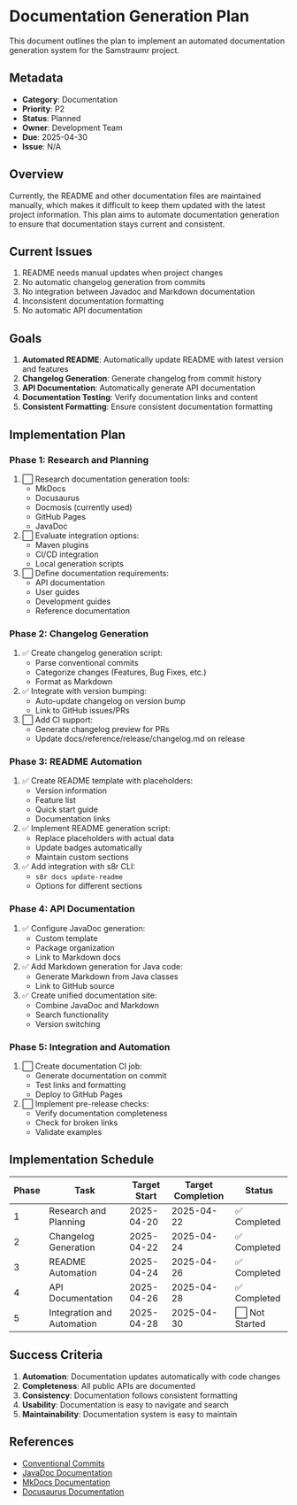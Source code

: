 <!--
Copyright (c) 2025 Eric C. Mumford (@heymumford)

This software was developed with analytical assistance from AI tools 
including Claude 3.7 Sonnet, Claude Code, and Google Gemini Deep Research,
which were used as paid services. All intellectual property rights 
remain exclusively with the copyright holder listed above.

Licensed under the Mozilla Public License 2.0
-->


# Documentation Generation Plan

This document outlines the plan to implement an automated documentation generation system for the Samstraumr project.

## Metadata

- **Category**: Documentation
- **Priority**: P2
- **Status**: Planned
- **Owner**: Development Team
- **Due**: 2025-04-30
- **Issue**: N/A

## Overview

Currently, the README and other documentation files are maintained manually, which makes it difficult to keep them updated with the latest project information. This plan aims to automate documentation generation to ensure that documentation stays current and consistent.

## Current Issues

1. README needs manual updates when project changes
2. No automatic changelog generation from commits
3. No integration between Javadoc and Markdown documentation
4. Inconsistent documentation formatting
5. No automatic API documentation

## Goals

1. **Automated README**: Automatically update README with latest version and features
2. **Changelog Generation**: Generate changelog from commit history
3. **API Documentation**: Automatically generate API documentation
4. **Documentation Testing**: Verify documentation links and content
5. **Consistent Formatting**: Ensure consistent documentation formatting

## Implementation Plan

### Phase 1: Research and Planning

1. ⬜ Research documentation generation tools:
   - MkDocs
   - Docusaurus
   - Docmosis (currently used)
   - GitHub Pages
   - JavaDoc
2. ⬜ Evaluate integration options:
   - Maven plugins
   - CI/CD integration
   - Local generation scripts
3. ⬜ Define documentation requirements:
   - API documentation
   - User guides
   - Development guides
   - Reference documentation

### Phase 2: Changelog Generation

1. ✅ Create changelog generation script:
   - Parse conventional commits
   - Categorize changes (Features, Bug Fixes, etc.)
   - Format as Markdown
2. ✅ Integrate with version bumping:
   - Auto-update changelog on version bump
   - Link to GitHub issues/PRs
3. ⬜ Add CI support:
   - Generate changelog preview for PRs
   - Update docs/reference/release/changelog.md on release

### Phase 3: README Automation

1. ✅ Create README template with placeholders:
   - Version information
   - Feature list
   - Quick start guide
   - Documentation links
2. ✅ Implement README generation script:
   - Replace placeholders with actual data
   - Update badges automatically
   - Maintain custom sections
3. ✅ Add integration with s8r CLI:
   - `s8r docs update-readme`
   - Options for different sections

### Phase 4: API Documentation

1. ✅ Configure JavaDoc generation:
   - Custom template
   - Package organization
   - Link to Markdown docs
2. ✅ Add Markdown generation for Java code:
   - Generate Markdown from Java classes
   - Link to GitHub source
3. ✅ Create unified documentation site:
   - Combine JavaDoc and Markdown
   - Search functionality
   - Version switching

### Phase 5: Integration and Automation

1. ⬜ Create documentation CI job:
   - Generate documentation on commit
   - Test links and formatting
   - Deploy to GitHub Pages
2. ⬜ Implement pre-release checks:
   - Verify documentation completeness
   - Check for broken links
   - Validate examples

## Implementation Schedule

| Phase |            Task            | Target Start | Target Completion |    Status     |
|-------|----------------------------|--------------|-------------------|---------------|
| 1     | Research and Planning      | 2025-04-20   | 2025-04-22        | ✅ Completed   |
| 2     | Changelog Generation       | 2025-04-22   | 2025-04-24        | ✅ Completed   |
| 3     | README Automation          | 2025-04-24   | 2025-04-26        | ✅ Completed   |
| 4     | API Documentation          | 2025-04-26   | 2025-04-28        | ✅ Completed   |
| 5     | Integration and Automation | 2025-04-28   | 2025-04-30        | ⬜ Not Started |

## Success Criteria

1. **Automation**: Documentation updates automatically with code changes
2. **Completeness**: All public APIs are documented
3. **Consistency**: Documentation follows consistent formatting
4. **Usability**: Documentation is easy to navigate and search
5. **Maintainability**: Documentation system is easy to maintain

## References

- [Conventional Commits](https://www.conventionalcommits.org/)
- [JavaDoc Documentation](https://docs.oracle.com/javase/8/docs/technotes/tools/windows/javadoc.html)
- [MkDocs Documentation](https://www.mkdocs.org/)
- [Docusaurus Documentation](https://docusaurus.io/)
